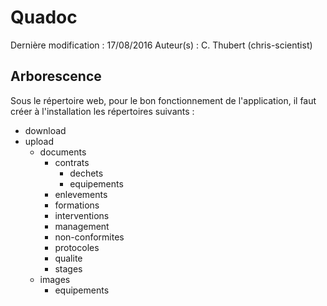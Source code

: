 
# Quadoc

Dernière modification : 17/08/2016
Auteur(s) : C. Thubert (chris-scientist)

## Arborescence

Sous le répertoire web, pour le bon fonctionnement de l'application, il faut créer à l'installation les répertoires suivants :
- download
- upload
    - documents
        - contrats
            - dechets
            - equipements
        - enlevements
        - formations
        - interventions
        - management
        - non-conformites
        - protocoles
        - qualite
        - stages
    - images
        - equipements
